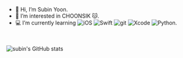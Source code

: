 - 👻 Hi, I’m Subin Yoon.
- 👀 I’m interested in CHOONSIK 😽.
- 💻 I’m currently learning ![iOS] ![Swift] ![git] ![Xcode] ![Python].  

<br>

![subin's GitHub stats](https://github-readme-stats.vercel.app/api?username=devxsby&show_icons=true&theme=github_dark)

[iOS]: https://img.shields.io/badge/iOS-000000?style=flat-square&logo=Apple&logoColor=white
[Swift]: https://img.shields.io/badge/Swift-F05138?style=flat-square&logo=Swift&logoColor=white
[Xcode]: https://img.shields.io/badge/Xcode-147EFB?style=flat-square&logo=Xcode&logoColor=white
[Python]: https://img.shields.io/badge/Python-3776AB?style=flat-square&logo=Python&logoColor=white
[git]: https://img.shields.io/badge/git-F05032?style=flat-square&logo=git&logoColor=white

